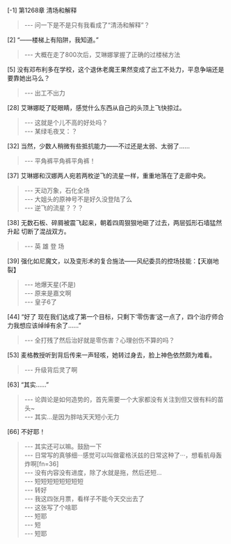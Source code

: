 
[-1] 第1268章 清场和解释
>--- 问一下是不是只有我看成了“清汤和解释”？<br>

[2] “——楼梯上有陷阱，我知道。”
>--- 大概在走了800次后，艾琳娜掌握了正确的过楼梯方法<br>

[5] 没有邓布利多在学校，这个退休老魔王果然变成了出工不处力，平息争端还是要靠她出马么？
>--- 出工不出力<br>

[28] 艾琳娜眨了眨眼睛，感觉什么东西从自己的头顶上飞快掠过。
>--- 这就是个儿不高的好处吗？<br>
>--- 某绿毛夜叉：？<br>

[32] 当然，少数人稍微有些抵抗能力——不过还是太弱、太弱了……
>--- 平角裤平角裤平角裤！<br>

[37] 艾琳娜和汉娜两人宛若两枚逆飞的流星一样，重重地落在了走廊中央。
>--- 天动万象，石化全场<br>
>--- 大姐头的原神号不是好久没登陆了么<br>
>--- 逆飞的流星？？？<br>

[38] 无数石板、碎屑被震飞起来，朝着四周狠狠地砸了过去，两层弧形石墙猛然升起 切断了混战双方。
>--- 英 雄 登 场<br>

[39] 强化如尼魔文，以及变形术的复合施法——风纪委员的控场技能：【天崩地裂】
>--- 地爆天星(不是)<br>
>--- 原来是嘉文啊<br>
>--- 皇子6了<br>

[44] “好了 现在我们达成了第一个目标，只剩下‘零伤害’这一点了，四个治疗师合力我想应该绰绰有余了……”
>--- 全打残了然后治好就是零伤害？心理创伤不算的吗？<br>

[53] 麦格教授听到背后传来一声轻咳，她转过身去，脸上神色依然颇为难看。
>--- 升级背后灵了啊<br>

[63] “其实……”
>--- 论舆论是如何造势的，首先需要一个大家都没有关注到但又很有料的苗头~<br>
>--- 其实…是因为胖咕天天短小无力<br>

[66] 不好耶！
>--- 其实还可以嘛。鼓励一下<br>
>--- 日常写的真够细···感觉可以叫做霍格沃兹的日常这种了···，想看航母轰炸啊[fn=36]<br>
>--- 没有内容没有进度，除了水就是拖，然后还短...<br>
>--- 短短短短短短短短<br>
>--- 转好<br>
>--- 我这四张月票，看样子不能今天交出去了<br>
>--- 这张写了个啥耶<br>
>--- 短耶<br>
>--- 短<br>
>--- 短耶<br>
